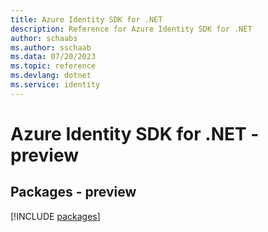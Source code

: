 ```yaml
---
title: Azure Identity SDK for .NET
description: Reference for Azure Identity SDK for .NET
author: schaabs
ms.author: sschaab
ms.data: 07/20/2023
ms.topic: reference
ms.devlang: dotnet
ms.service: identity
---
```

# Azure Identity SDK for .NET - preview
## Packages - preview
[!INCLUDE [packages](identity-index.md)]